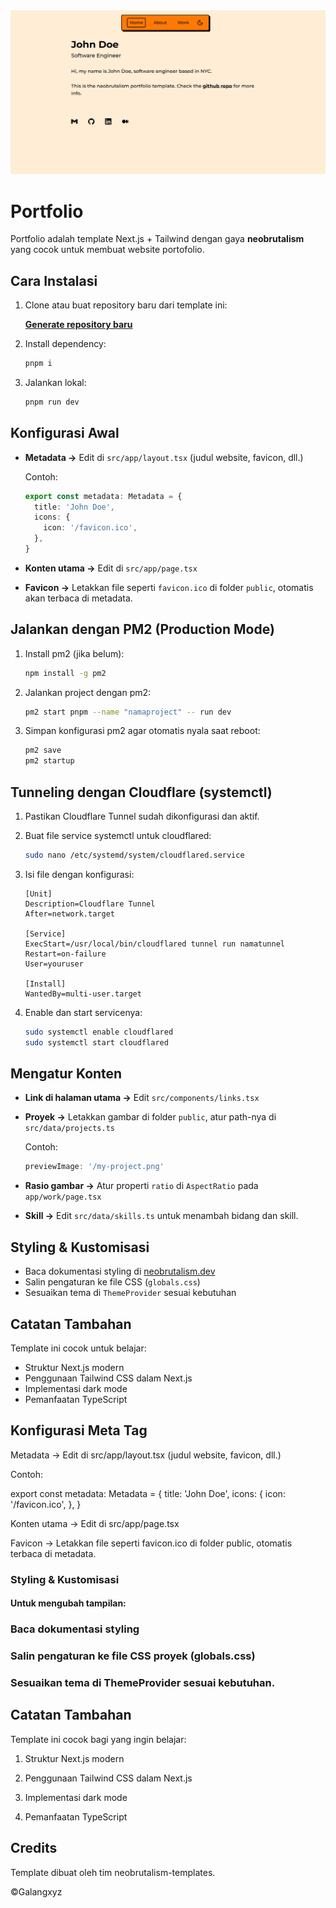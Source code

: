 <img src="public/preview.png" />

# Portfolio

Portfolio adalah template Next.js + Tailwind dengan gaya **neobrutalism** yang cocok untuk membuat website portofolio.

## Cara Instalasi

1. Clone atau buat repository baru dari template ini:

   [**Generate repository baru**](https://github.com/Galangxyz/JSOBFUSCATE-NEOBRUTALSM.git)

2. Install dependency:

   ```bash
   pnpm i
   ```

3. Jalankan lokal:

   ```bash
   pnpm run dev
   ```

## Konfigurasi Awal

- **Metadata →** Edit di `src/app/layout.tsx` (judul website, favicon, dll.)

  Contoh:
  
  ```ts
  export const metadata: Metadata = {
    title: 'John Doe',
    icons: {
      icon: '/favicon.ico',
    },
  }
  ```

- **Konten utama →** Edit di `src/app/page.tsx`

- **Favicon →** Letakkan file seperti `favicon.ico` di folder `public`, otomatis akan terbaca di metadata.

## Jalankan dengan PM2 (Production Mode)

1. Install pm2 (jika belum):

   ```bash
   npm install -g pm2
   ```

2. Jalankan project dengan pm2:

   ```bash
   pm2 start pnpm --name "namaproject" -- run dev
   ```

3. Simpan konfigurasi pm2 agar otomatis nyala saat reboot:

   ```bash
   pm2 save
   pm2 startup
   ```

## Tunneling dengan Cloudflare (systemctl)

1. Pastikan Cloudflare Tunnel sudah dikonfigurasi dan aktif.

2. Buat file service systemctl untuk cloudflared:

   ```bash
   sudo nano /etc/systemd/system/cloudflared.service
   ```

3. Isi file dengan konfigurasi:

   ```
   [Unit]
   Description=Cloudflare Tunnel
   After=network.target

   [Service]
   ExecStart=/usr/local/bin/cloudflared tunnel run namatunnel
   Restart=on-failure
   User=youruser

   [Install]
   WantedBy=multi-user.target
   ```

4. Enable dan start servicenya:

   ```bash
   sudo systemctl enable cloudflared
   sudo systemctl start cloudflared
   ```

## Mengatur Konten

- **Link di halaman utama →** Edit `src/components/links.tsx`
- **Proyek →** Letakkan gambar di folder `public`, atur path-nya di `src/data/projects.ts`
  
  Contoh:
  
  ```ts
  previewImage: '/my-project.png'
  ```

- **Rasio gambar →** Atur properti `ratio` di `AspectRatio` pada `app/work/page.tsx`

- **Skill →** Edit `src/data/skills.ts` untuk menambah bidang dan skill.

## Styling & Kustomisasi

- Baca dokumentasi styling di [neobrutalism.dev](https://neobrutalism.dev/styling)
- Salin pengaturan ke file CSS (`globals.css`)
- Sesuaikan tema di `ThemeProvider` sesuai kebutuhan

## Catatan Tambahan

Template ini cocok untuk belajar:

- Struktur Next.js modern
- Penggunaan Tailwind CSS dalam Next.js
- Implementasi dark mode
- Pemanfaatan TypeScript


## Konfigurasi Meta Tag

Metadata → Edit di src/app/layout.tsx (judul website, favicon, dll.)

Contoh:

export const metadata: Metadata = {
  title: 'John Doe',
  icons: {
    icon: '/favicon.ico',
  },
}

Konten utama → Edit di src/app/page.tsx

Favicon → Letakkan file seperti favicon.ico di folder public, otomatis terbaca di metadata.


### Styling & Kustomisasi

#### Untuk mengubah tampilan:

### Baca dokumentasi styling

### Salin pengaturan ke file CSS proyek (globals.css)

### Sesuaikan tema di ThemeProvider sesuai kebutuhan.


## Catatan Tambahan

Template ini cocok bagi yang ingin belajar:

1. Struktur Next.js modern

2. Penggunaan Tailwind CSS dalam Next.js

3. Implementasi dark mode

4. Pemanfaatan TypeScript


## Credits

Template dibuat oleh tim neobrutalism-templates.

©Galangxyz
